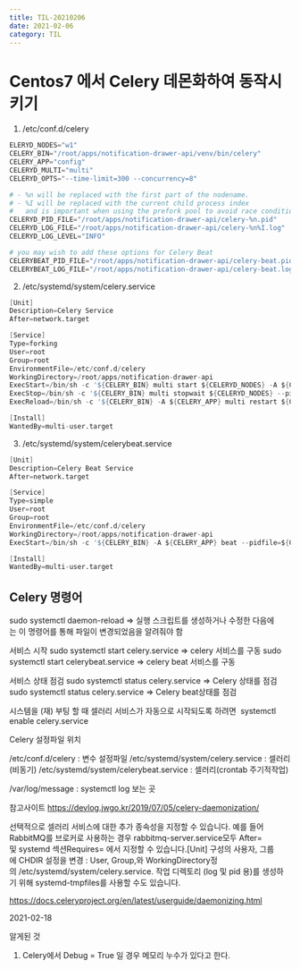 ```yaml
---
title: TIL-20210206
date: 2021-02-06
category: TIL
---
```


# Centos7 에서 Celery 데몬화하여 동작시키기

1. /etc/conf.d/celery

```s
ELERYD_NODES="w1"
CELERY_BIN="/root/apps/notification-drawer-api/venv/bin/celery"
CELERY_APP="config"
CELERYD_MULTI="multi"
CELERYD_OPTS="--time-limit=300 --concurrency=8"

# - %n will be replaced with the first part of the nodename.
# - %I will be replaced with the current child process index
#   and is important when using the prefork pool to avoid race conditions.
CELERYD_PID_FILE="/root/apps/notification-drawer-api/celery-%n.pid"
CELERYD_LOG_FILE="/root/apps/notification-drawer-api/celery-%n%I.log"
CELERYD_LOG_LEVEL="INFO"

# you may wish to add these options for Celery Beat
CELERYBEAT_PID_FILE="/root/apps/notification-drawer-api/celery-beat.pid"
CELERYBEAT_LOG_FILE="/root/apps/notification-drawer-api/celery-beat.log"
```

2. /etc/systemd/system/celery.service

```s
[Unit]
Description=Celery Service
After=network.target

[Service]
Type=forking
User=root
Group=root
EnvironmentFile=/etc/conf.d/celery
WorkingDirectory=/root/apps/notification-drawer-api
ExecStart=/bin/sh -c '${CELERY_BIN} multi start ${CELERYD_NODES} -A ${CELERY_APP} --pidfile=${CELERYD_PID_FILE} --logfile=${CELERYD_LOG_FILE} --loglevel=${CELERYD_LOG_LEVEL} ${CELERYD_OPTS}'
ExecStop=/bin/sh -c '${CELERY_BIN} multi stopwait ${CELERYD_NODES} --pidfile=${CELERYD_PID_FILE} --loglevel=${CELERYD_LOG_LEVEL}'
ExecReload=/bin/sh -c '${CELERY_BIN} -A ${CELERY_APP} multi restart ${CELERYD_NODES} --pidfile=${CELERYD_PID_FILE} --logfile=${CELERYD_LOG_FILE} --loglevel=${CELERYD_LOG_LEVEL} ${CELERYD_OPTS}'

[Install]
WantedBy=multi-user.target
```

3. /etc/systemd/system/celerybeat.service

```s
[Unit]
Description=Celery Beat Service
After=network.target

[Service]
Type=simple
User=root
Group=root
EnvironmentFile=/etc/conf.d/celery
WorkingDirectory=/root/apps/notification-drawer-api
ExecStart=/bin/sh -c '${CELERY_BIN} -A ${CELERY_APP} beat --pidfile=${CELERYBEAT_PID_FILE} --logfile=${CELERYBEAT_LOG_FILE} --loglevel=${CELERYD_LOG_LEVEL}'

[Install]
WantedBy=multi-user.target
```

## Celery 명령어

sudo systemctl daemon-reload
=> 실행 스크립트를 생성하거나 수정한 다음에는 이 명령어를 통해 파일이 변경되었음을 알려줘야 함

서비스 시작
sudo systemctl start celery.service
=> celery 서비스를 구동
sudo systemctl start celerybeat.service
=> celery beat 서비스를 구동

서비스 상태 점검
sudo systemctl status celery.service
=> Celery 상태를 점검
sudo systemctl status celery.service
=> Celery beat상태를 점검

시스템을 (재) 부팅 할 때 셀러리 서비스가 자동으로 시작되도록 하려면 
systemctl enable celery.service

Celery 설정파일 위치

/etc/conf.d/celery : 변수 설정파일
/etc/systemd/system/celery.service : 셀러리(비동기)
/etc/systemd/system/celerybeat.service : 셀러리(crontab 주기적작업)

/var/log/message : systemctl log 보는 곳

참고사이트
https://devlog.jwgo.kr/2019/07/05/celery-daemonization/

선택적으로 셀러리 서비스에 대한 추가 종속성을 지정할 수 있습니다. 예를 들어 RabbitMQ를 브로커로 사용하는 경우 rabbitmq-server.service모두 After=및 systemd 섹션Requires= 에서 지정할 수 있습니다.[Unit]
구성의 사용자, 그룹에 CHDIR 설정을 변경 : User, Group,와 WorkingDirectory정의 /etc/systemd/system/celery.service.
작업 디렉토리 (log 및 pid 용)를 생성하기 위해 systemd-tmpfiles를 사용할 수도 있습니다.

https://docs.celeryproject.org/en/latest/userguide/daemonizing.html

2021-02-18

알게된 것

1. Celery에서 Debug = True 일 경우 메모리 누수가 있다고 한다.

